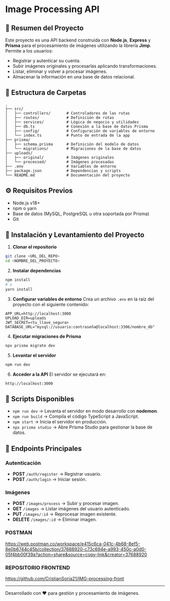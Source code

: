 # Image Processing API

## 📌 Resumen del Proyecto

Este proyecto es una API backend construida con **Node.js**, **Express** y **Prisma** para el procesamiento de imágenes utilizando la librería **Jimp**.  
Permite a los usuarios:

- Registrar y autenticar su cuenta.
- Subir imágenes originales y procesarlas aplicando transformaciones.
- Listar, eliminar y volver a procesar imágenes.
- Almacenar la información en una base de datos relacional.

## 📂 Estructura de Carpetas

```
.
├── src/
│   ├── controllers/       # Controladores de las rutas
│   ├── routes/            # Definición de rutas
│   ├── services/          # Lógica de negocio y utilidades
│   ├── db.ts              # Conexión a la base de datos Prisma
│   ├── config/            # Configuración de variables de entorno
│   └── index.ts           # Punto de entrada de la app
├── prisma/
│   ├── schema.prisma      # Definición del modelo de datos
│   └── migrations/        # Migraciones de la base de datos
├── uploads/
│   ├── original/          # Imágenes originales
│   └── processed/         # Imágenes procesadas
├── .env                   # Variables de entorno
├── package.json           # Dependencias y scripts
└── README.md              # Documentación del proyecto
```

## ⚙️ Requisitos Previos

- Node.js v18+
- npm o yarn
- Base de datos (MySQL, PostgreSQL u otra soportada por Prisma)
- Git

## 🚀 Instalación y Levantamiento del Proyecto

1. **Clonar el repositorio**

```bash
git clone <URL_DEL_REPO>
cd <NOMBRE_DEL_PROYECTO>
```

2. **Instalar dependencias**

```bash
npm install
# o
yarn install
```

3. **Configurar variables de entorno**
   Crea un archivo `.env` en la raíz del proyecto con el siguiente contenido:

```env
APP_URL=http://localhost:3000
UPLOAD_DIR=uploads
JWT_SECRET=<tu_llave_segura>
DATABASE_URL="mysql://usuario:contraseña@localhost:3306/nombre_db"
```

4. **Ejecutar migraciones de Prisma**

```bash
npx prisma migrate dev
```

5. **Levantar el servidor**

```bash
npm run dev
```

6. **Acceder a la API**
   El servidor se ejecutará en:

```
http://localhost:3000
```

## 📜 Scripts Disponibles

- `npm run dev` → Levanta el servidor en modo desarrollo con **nodemon**.
- `npm run build` → Compila el código TypeScript a JavaScript.
- `npm start` → Inicia el servidor en producción.
- `npx prisma studio` → Abre Prisma Studio para gestionar la base de datos.

## 📌 Endpoints Principales

### Autenticación

- **POST** `/auth/register` → Registrar usuario.
- **POST** `/auth/login` → Iniciar sesión.

### Imágenes

- **POST** `/images/process` → Subir y procesar imagen.
- **GET** `/images` → Listar imágenes del usuario autenticado.
- **PUT** `/images/:id` → Reprocesar imagen existente.
- **DELETE** `/images/:id` → Eliminar imagen.

### POSTMAN

https://web.postman.co/workspace/e415c6ca-041c-4b68-8ef5-8e0b6744c45b/collection/37688920-c73c694e-a993-450c-a0d0-05f4bb00f39a?action=share&source=copy-link&creator=37688920

### REPOSITORIO FRONTEND
https://github.com/CristianSoria21/IMG-processing-front

---

Desarrollado con ❤️ para gestión y procesamiento de imágenes.
